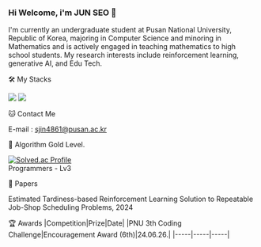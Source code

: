 ### Hi Welcome, i'm JUN SEO 👋
I'm currently an undergraduate student at Pusan National University, Republic of Korea, majoring in Computer Science and minoring in Mathematics and is actively engaged in teaching mathematics to high school students. 
My research interests include reinforcement learning, generative AI, and Edu Tech.

🛠️ My Stacks

<img src="https://img.shields.io/badge/Python-3766AB?style=flat-square&logo=Python&logoColor=white"/> <img src="https://img.shields.io/badge/Pytorch-FF6F00?style=flat-square&logo=Pytorch&logoColor=white"/> 

🐱 Contact Me

E-mail : sjin4861@pusan.ac.kr

🏅 Algorithm Gold Level. 

[![Solved.ac Profile](http://mazassumnida.wtf/api/v2/generate_badge?boj=sjin4861)](https://solved.ac/sjin4861/)  
Programmers - Lv3

📃 Papers

Estimated Tardiness-based Reinforcement Learning Solution to Repeatable Job-Shop Scheduling Problems, 2024

🏆 Awards
|Competition|Prize|Date|
|PNU 3th Coding Challenge|Encouragement Award (6th)|24.06.26.|
|-----|-----|-----|
